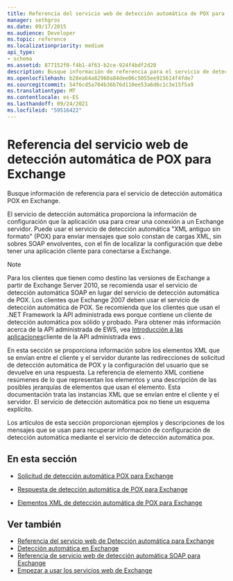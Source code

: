 ```yaml
---
title: Referencia del servicio web de detección automática de POX para Exchange
manager: sethgros
ms.date: 09/17/2015
ms.audience: Developer
ms.topic: reference
ms.localizationpriority: medium
api_type:
- schema
ms.assetid: 877152f0-f4b1-4f63-b2ce-924f4bdf2d20
description: Busque información de referencia para el servicio de detección automática POX en Exchange.
ms.openlocfilehash: b28ea64a82960a84dee06c5055ee915614f4fde7
ms.sourcegitcommit: 54f6cd5a704b36b76d110ee53a6d6c1c3e15f5a9
ms.translationtype: MT
ms.contentlocale: es-ES
ms.lasthandoff: 09/24/2021
ms.locfileid: "59516422"
---
```

# <a name="pox-autodiscover-web-service-reference-for-exchange"></a>Referencia del servicio web de detección automática de POX para Exchange

Busque información de referencia para el servicio de detección automática POX en Exchange.
  
El servicio de detección automática proporciona la información de configuración que la aplicación usa para crear una conexión a un Exchange servidor. Puede usar el servicio de detección automática "XML antiguo sin formato" (POX) para enviar mensajes que solo constan de cargas XML, sin sobres SOAP envolventes, con el fin de localizar la configuración que debe tener una aplicación cliente para conectarse a Exchange.
  
> [!NOTE]
> Para los clientes que tienen como destino las versiones de Exchange a partir de Exchange Server 2010, se recomienda usar el servicio de detección automática SOAP en lugar del servicio de detección automática de POX. Los clientes que Exchange 2007 deben usar el servicio de detección automática de POX. Se recomienda que los clientes que usan el .NET Framework la API administrada ews porque contiene un cliente de detección automática pox sólido y probado. Para obtener más información acerca de la API administrada de EWS, vea [Introducción a las aplicaciones](https://msdn.microsoft.com/library/c2267733-6f4f-49e5-9614-1e4a24c3af1a%28Office.15%29.aspx)cliente de la API administrada ews . 
  
En esta sección se proporciona información sobre los elementos XML que se envían entre el cliente y el servidor durante las redirecciones de solicitud de detección automática de POX y la configuración del usuario que se devuelve en una respuesta. La referencia de elemento XML contiene resúmenes de lo que representan los elementos y una descripción de las posibles jerarquías de elementos que usan el elemento. Esta documentación trata las instancias XML que se envían entre el cliente y el servidor. El servicio de detección automática pox no tiene un esquema explícito.
  
Los artículos de esta sección proporcionan ejemplos y descripciones de los mensajes que se usan para recuperar información de configuración de detección automática mediante el servicio de detección automática pox. 
  
## <a name="in-this-section"></a>En esta sección
<a name="bk_InThisSection"> </a>

- [Solicitud de detección automática POX para Exchange](pox-autodiscover-request-for-exchange.md)
    
- [Respuesta de detección automática de POX para Exchange](pox-autodiscover-response-for-exchange.md)
    
- [Elementos XML de detección automática de POX para Exchange](pox-autodiscover-xml-elements-for-exchange.md)
    
## <a name="see-also"></a>Ver también

- [Referencia del servicio web de Detección automática para Exchange](autodiscover-web-service-reference-for-exchange.md)
- [Detección automática en Exchange](../exchange-web-services/autodiscover-for-exchange.md)   
- [Referencia de servicio web de detección automática SOAP para Exchange](soap-autodiscover-web-service-reference-for-exchange.md)
- [Empezar a usar los servicios web de Exchange](../exchange-web-services/start-using-web-services-in-exchange.md)
    

